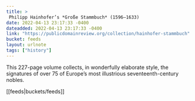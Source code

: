 ```yaml
---
title: > 
 Philipp Hainhofer’s *Große Stammbuch* (1596–1633)
date: 2022-04-13 23:17:33 -0400
dateadded: 2022-04-13 23:17:33 -0400
link: "https://publicdomainreview.org/collection/hainhofer-stammbuch"
bucket: feeds
layout: urlnote
tags: ["history"]
--- 
```

This 227-page volume collects, in wonderfully elaborate style, the signatures of over 75 of Europe’s most illustrious seventeenth-century nobles.
 <!-- end excerpt --> 
<div class='bucket'>[[feeds|buckets/feeds]]</div> 
